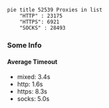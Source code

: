 
```mermaid
pie title 52539 Proxies in list
    "HTTP" : 23175
    "HTTPS": 6921
    "SOCKS" : 28493
```

### Some Info
#### Average Timeout

- mixed: 3.4s
- http: 1.6s
- https: 8.3s
- socks: 5.0s